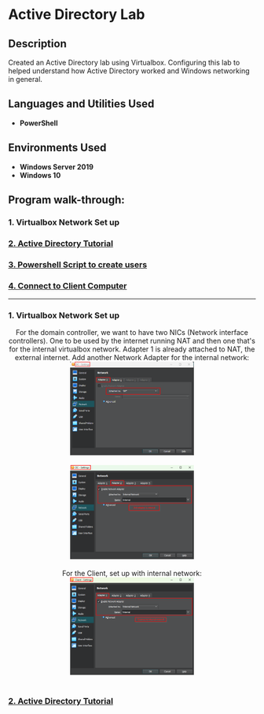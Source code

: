 <h1>Active Directory Lab</h1>

<h2>Description</h2> Created an Active Directory lab using Virtualbox. Configuring this lab to helped understand how Active Directory worked and Windows networking in general. <br />

<h2>Languages and Utilities Used</h2>

- <b>PowerShell</b>

<h2>Environments Used </h2>

- <b>Windows Server 2019</b>
- <b>Windows 10</b>

<h2>Program walk-through:</h2>

<h3>1. Virtualbox Network Set up</h3>
<h3><a href="https://github.com/shaolin-diamonds/ActiveDirectoryLab/blob/main/ADLab.md" target="_blank">2. Active Directory Tutorial</a></h3>
<h3><a href="https://github.com/shaolin-diamonds/ActiveDirectoryLab/blob/main/PS_Script.md" target="_blank">3. Powershell Script to create users</a></h3>
<h3><a href="https://github.com/shaolin-diamonds/ActiveDirectoryLab/blob/main/VM.md" target="_blank">4. Connect to Client Computer</a></h3>
<hr>
<h3>1. Virtualbox Network Set up</h3>
<p align="center"> 
For the domain controller, we want to have two NICs (Network interface controllers). One to be used by the internet running NAT and then one that's for the internal virtualbox network. Adapter 1 is already attached to NAT, the external internet. Add another Network Adapter for the internal network: <br/> 
<img src="https://github.com/shaolin-diamonds/ActiveDirectoryLab/blob/13174afefe14ce89cf3935db7713d742cd2012e1/ActiveDirectory/002_DC%20first%20network%20connection.png" height="50%" width="50%" alt="Active Directory Steps"/>  
<br /> 
<br /> 
<img src="https://github.com/shaolin-diamonds/ActiveDirectoryLab/blob/13174afefe14ce89cf3935db7713d742cd2012e1/ActiveDirectory/003_DC%20second%20network%20connection.png" height="50%" width="50%" alt="Active Directory Steps"/> 
<br /> 
<br /> 
For the Client, set up with internal network: <br/> 
<img src="https://github.com/shaolin-diamonds/ActiveDirectoryLab/blob/13174afefe14ce89cf3935db7713d742cd2012e1/ActiveDirectory/006_Client%20connect%20to%20internal.png" height="50%" width="50%" alt="Active Directory Steps"/> 
<br /> 
<br />
<h3><a href="https://github.com/shaolin-diamonds/ActiveDirectoryLab/blob/main/ADLab.md" target="_blank">2. Active Directory Tutorial</a></h3>
</p>
